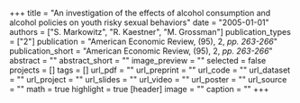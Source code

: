 +++
title = "An investigation of the effects of alcohol consumption and alcohol policies on youth risky sexual behaviors"
date = "2005-01-01"
authors = ["S. Markowitz", "R. Kaestner", "M. Grossman"]
publication_types = ["2"]
publication = "American Economic Review, (95), 2, _pp. 263-266_"
publication_short = "American Economic Review, (95), 2, _pp. 263-266_"
abstract = ""
abstract_short = ""
image_preview = ""
selected = false
projects = []
tags = []
url_pdf = ""
url_preprint = ""
url_code = ""
url_dataset = ""
url_project = ""
url_slides = ""
url_video = ""
url_poster = ""
url_source = ""
math = true
highlight = true
[header]
image = ""
caption = ""
+++
